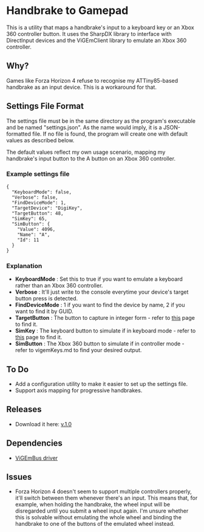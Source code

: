 # Handbrake to Gamepad

This is a utility that maps a handbrake's input to a keyboard key or an Xbox 360 controller button. It uses the SharpDX library to interface with DirectInput devices and the ViGEmClient library to emulate an Xbox 360 controller.

## Why?

Games like Forza Horizon 4 refuse to recognise my ATTiny85-based handbrake as an input device. This is a workaround for that.

## Settings File Format

The settings file must be in the same directory as the program's executable and be named "settings.json". As the name would imply, it is a JSON-formatted file. If no file is found, the program will create one with default values as described below.

The default values reflect my own usage scenario, mapping my handbrake's input button to the A button on an Xbox 360 controller.

### Example settings file

```
{
  "KeyboardMode": false,
  "Verbose": false,
  "FindDeviceMode": 1,
  "TargetDevice": "DigiKey",
  "TargetButton": 48,
  "SimKey": 65,
  "SimButton": {
    "Value": 4096,
    "Name": "A",
    "Id": 11
  }
}
```
### Explanation

- **KeyboardMode** : Set this to true if you want to emulate a keyboard rather than an Xbox 360 controller.
- **Verbose** : It'll just write to the console everytime your device's target button press is detected.
- **FindDeviceMode** : 1 if you want to find the device by name, 2 if you want to find it by GUID.
- **TargetButton** : The button to capture in integer form - refer to [this](https://github.com/sharpdx/SharpDX/blob/master/Source/SharpDX.DirectInput/JoystickOffset.cs) page to find it.
- **SimKey** : The keyboard button to simulate if in keyboard mode - refer to [this](https://gitlab.com/SchwingSK/Keyboard2Xinput/-/blob/master/virtualKeyNames.md) page to find it.
- **SimButton** : The Xbox 360 button to simulate if in controller mode - refer to vigemKeys.md to find your desired output.

## To Do
- Add a configuration utility to make it easier to set up the settings file.
- Support axis mapping for progressive handbrakes.

## Releases

- Download it here: [v.1.0](https://dl.gs2012.xyz/?id=73)
## Dependencies

- [ViGEmBus driver](https://github.com/nefarius/ViGEmBus/releases)

## Issues

- Forza Horizon 4 doesn't seem to support multiple controllers properly, it'll switch between them whenever there's an input. This means that, for example, when holding the handbrake, the wheel input will be disregarded until you submit a wheel input again. I'm unsure whether this is solvable without emulating the whole wheel and binding the handbrake to one of the buttons of the emulated wheel instead.